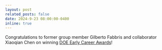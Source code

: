 ```yaml
---
layout: post
related_posts: false
date: 2024-9-23 08:00:00-0400
inline: true
---
```


Congratulations to former group member Gilberto Fabbris and collaborator Xiaoqian Chen on winning [DOE Early Career Awards](https://science.osti.gov/-/media/early-career/pdf/All-ECRP-FY24-public-abstracts_Final.pdf)! 